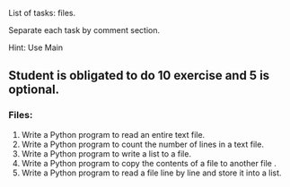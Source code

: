 List of tasks: files.

Separate each task by comment section.

Hint: Use Main

Student is obligated to do 10 exercise and 5 is optional.
----------------------------------------------------------------
### Files:

1. Write a Python program to read an entire text file.
2. Write a Python program to count the number of lines in a text file.
3. Write a Python program to write a list to a file.
4. Write a Python program to copy the contents of a file to another file .
5. Write a Python program to read a file line by line and store it into a list.



